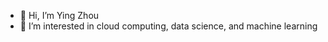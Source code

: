- 👋 Hi, I’m Ying Zhou
- 👀 I’m interested in cloud computing, data science, and machine learning

<!---
yinggzz/yinggzz is a ✨ special ✨ repository because its `README.md` (this file) appears on your GitHub profile.
You can click the Preview link to take a look at your changes.
--->
